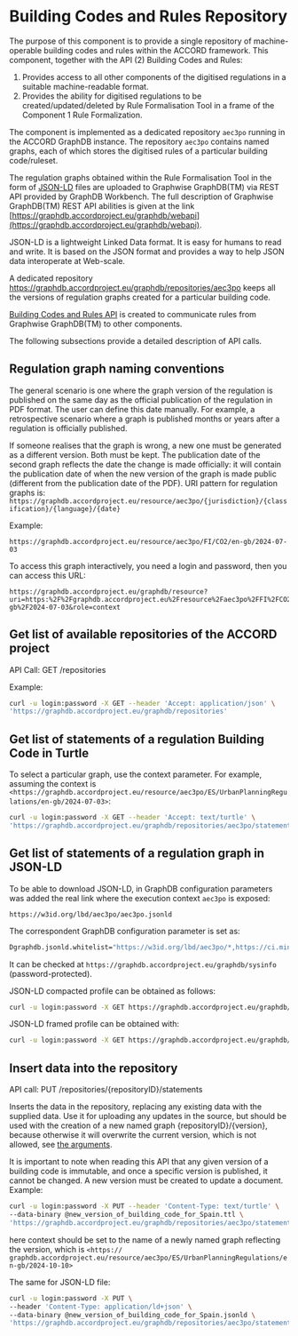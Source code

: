 # Building Codes and Rules Repository

The purpose of this component is to provide a single repository of machine-operable building codes and rules within the ACCORD framework. This component, together with the API (2) Building Codes and Rules: 

1. Provides access to all other components of the digitised regulations in a suitable machine-readable format.
2. Provides the ability for digitised regulations to be created/updated/deleted by Rule Formalisation Tool in a frame of the Component 1 Rule Formalization.

The component is implemented as a dedicated repository `aec3po` running in the ACCORD GraphDB instance. 
The repository `aec3po` contains named graphs, each of which stores the digitised rules of a particular building code/ruleset. 

The regulation graphs obtained within the Rule Formalisation Tool in the form of [JSON-LD](https://json-ld.org/) files are uploaded to Graphwise GraphDB(TM) via REST API provided by GraphDB Workbench. The full description of Graphwise GraphDB(TM) REST API abilities is given at the link [https://graphdb.accordproject.eu/graphdb/webapi](https://graphdb.accordproject.eu/graphdb/webapi). 

JSON-LD is a lightweight Linked Data format. It is easy for humans to read and write. It is based on the JSON format and provides a way to help JSON data interoperate at Web-scale.

A dedicated repository https://graphdb.accordproject.eu/graphdb/repositories/aec3po keeps all the versions of regulation graphs created for a particular building code. 

[Building Codes and Rules API](https://accord-project.github.io/API-Development/buildingcodesandrules.html) is created to communicate rules from Graphwise GraphDB(TM) to other components. 

The following subsections provide a detailed description of API calls.

## Regulation graph naming conventions
The general scenario is one where the graph version of the regulation is published on the same day as the official publication of the regulation in PDF format. The user can define this date manually. For example, a retrospective scenario where a graph is published months or years after a regulation is officially published.

If someone realises that the graph is wrong, a new one must be generated as a different version. Both must be kept. The publication date of the second graph reflects the date the change is made officially: it will contain the publication date of when the new version of the graph is made public (different from the publication date of the PDF). 
URI pattern for regulation graphs is: 
`https://graphdb.accordproject.eu/resource/aec3po/{jurisdiction}/{classification}/{language}/{date}`

Example:
```
https://graphdb.accordproject.eu/resource/aec3po/FI/CO2/en-gb/2024-07-03  
```
To access this graph interactively, you need a login and password, then you can access this URL:
```
https://graphdb.accordproject.eu/graphdb/resource?uri=https:%2F%2Fgraphdb.accordproject.eu%2Fresource%2Faec3po%2FFI%2FCO2%2Fen-gb%2F2024-07-03&role=context  
```

## Get list of available repositories of the ACCORD project

API Call: GET /repositories

Example:
```bash
curl -u login:password -X GET --header 'Accept: application/json' \
'https://graphdb.accordproject.eu/graphdb/repositories'
```

## Get list of statements of a regulation Building Code in Turtle 
To select a particular graph, use the context parameter. For example, assuming the context is 
`<https://graphdb.accordproject.eu/resource/aec3po/ES/UrbanPlanningRegulations/en-gb/2024-07-03>`:

```bash
curl -u login:password -X GET --header 'Accept: text/turtle' \
'https://graphdb.accordproject.eu/graphdb/repositories/aec3po/statements?context=%3Chttps%3A%2F%2Fgraphdb.accordproject.eu/resource/aec3po/ES/UrbanPlanningRegulations/en-gb/2024-07-03%3E'
```
## Get list of statements of a regulation graph in JSON-LD
To be able to download JSON-LD, in GraphDB configuration parameters was added the real link where the execution context `aec3po` is exposed: 
```
https://w3id.org/lbd/aec3po/aec3po.jsonld 
```
The correspondent GraphDB configuration parameter is set as:
```bash
Dgraphdb.jsonld.whitelist="https://w3id.org/lbd/aec3po/*,https://ci.mines-stetienne.fr/aec3po/*"
```
It can be checked at `https://graphdb.accordproject.eu/graphdb/sysinfo` (password-protected).

JSON-LD compacted profile can be obtained as follows:

```bash
curl -u login:password -X GET https://graphdb.accordproject.eu/graphdb/repositories/aec3po/statements?context=%3Chttps%3A%2F%2Fgraphdb.accordproject.eu/resource/aec3po/ES/UrbanPlanningRegulations/en-gb/2024-07-03%3E' --header 'Accept: application/ld+json;profile=http://www.w3.org/ns/json-ld#compacted' --header 'Link: < https://w3id.org/lbd/aec3po/aec3po.jsonld >; rel="http://www.w3.org/ns/json-ld#context"'
```

JSON-LD framed profile can be obtained with:
```bash
curl -u login:password -X GET https://graphdb.accordproject.eu/graphdb/repositories/aec3po/statements?context=%3Chttps%3A%2F%2Fgraphdb.accordproject.eu/resource/aec3po/ES/UrbanPlanningRegulations/en-gb/2024-07-03%3E' --header 'Accept: application/ld+json;profile=http://www.w3.org/ns/json-ld#framed' --header 'Link: <https://w3id.org/lbd/aec3po/aec3po.jsonld>; rel="http://www.w3.org/ns/json-ld#frame"'
```

## Insert data into the repository
API call: 
PUT /repositories/{repositoryID}/statements

Inserts the data in the repository, replacing any existing data with the supplied data.
Use it for uploading any updates in the source, but should be used with the creation of a new named graph {repositoryID}/{version}, because otherwise it will overwrite the current version, which is not allowed, see [the arguments](https://github.com/Accord-Project/API-Development/blob/main/BuildingCodesAndRules/BuildingCodesAndRules.yaml).

It is important to note when reading this API that any given version of a building code is immutable, and once a specific version is published, it cannot be changed. A new version must be created to update a document.
Example:
```bash
curl -u login:password -X PUT --header 'Content-Type: text/turtle' \
--data-binary @new_version_of_building_code_for_Spain.ttl \
'https://graphdb.accordproject.eu/graphdb/repositories/aec3po/statements?context=%3Chttps%3A%2F%2Fgraphdb.accordproject.eu/resource/aec3po/ES/UrbanPlanningRegulations/en-gb/2024-10-10%3E'
```
here context should be set to the name of a newly named graph reflecting the version, which is `<https:// graphdb.accordproject.eu/resource/aec3po/ES/UrbanPlanningRegulations/en-gb/2024-10-10>`

The same for JSON-LD file:
```bash
curl -u login:password -X PUT \
--header 'Content-Type: application/ld+json' \
--data-binary @new_version_of_building_code_for_Spain.jsonld \ 
'https://graphdb.accordproject.eu/graphdb/repositories/aec3po/statements?context=%3Chttps%3A%2F%2Fgraphdb.accordproject.eu/resource/aec3po/ES/UrbanPlanningRegulations/en-gb/2024-10-10%3E&baseURI=%3Chttps://regulations.accordproject.eu/%3E'
```
